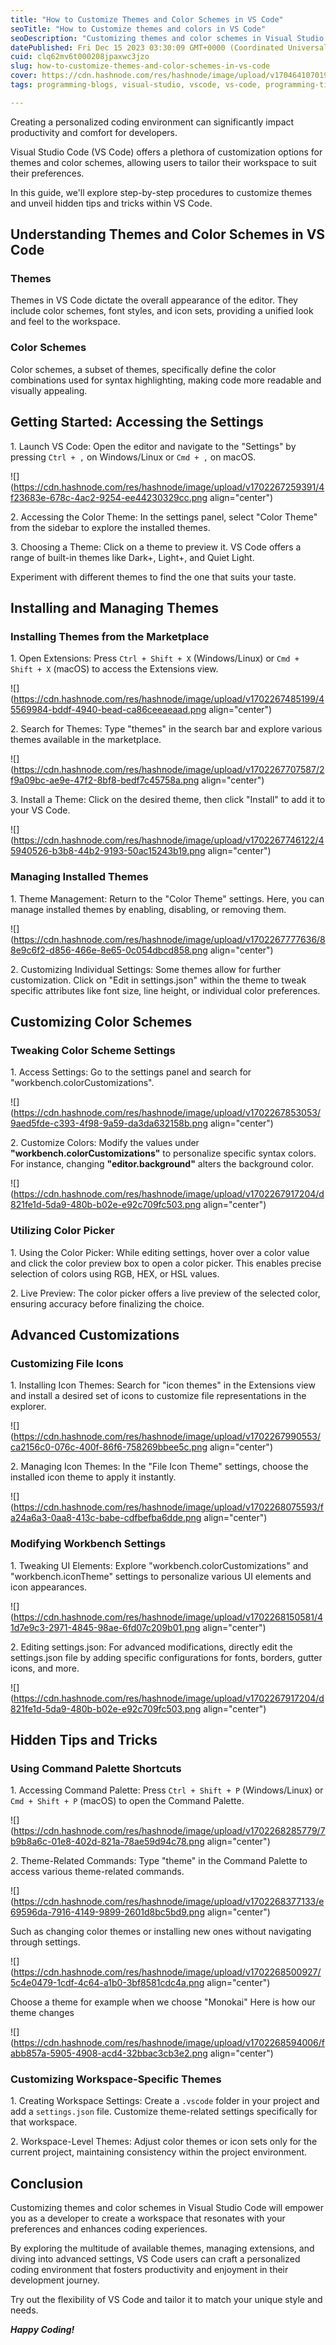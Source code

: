 ```yaml
---
title: "How to Customize Themes and Color Schemes in VS Code"
seoTitle: "How to Customize themes and colors in VS Code"
seoDescription: "Customizing themes and color schemes in Visual Studio Code empowers developers to create a workspace that resonates with their preferences"
datePublished: Fri Dec 15 2023 03:30:09 GMT+0000 (Coordinated Universal Time)
cuid: clq62mv6t000208jpaxwc3jzo
slug: how-to-customize-themes-and-color-schemes-in-vs-code
cover: https://cdn.hashnode.com/res/hashnode/image/upload/v1704641070195/8eede832-317e-439f-868f-a1c17188ea91.jpeg
tags: programming-blogs, visual-studio, vscode, vs-code, programming-tips

---
```


Creating a personalized coding environment can significantly impact productivity and comfort for developers.

Visual Studio Code (VS Code) offers a plethora of customization options for themes and color schemes, allowing users to tailor their workspace to suit their preferences.

In this guide, we'll explore step-by-step procedures to customize themes and unveil hidden tips and tricks within VS Code.

## Understanding Themes and Color Schemes in VS Code

### Themes

Themes in VS Code dictate the overall appearance of the editor. They include color schemes, font styles, and icon sets, providing a unified look and feel to the workspace.

### Color Schemes

Color schemes, a subset of themes, specifically define the color combinations used for syntax highlighting, making code more readable and visually appealing.

## Getting Started: Accessing the Settings

1\. Launch VS Code: Open the editor and navigate to the "Settings" by pressing `Ctrl + ,` on Windows/Linux or `Cmd + ,` on macOS.

![](https://cdn.hashnode.com/res/hashnode/image/upload/v1702267259391/4f23683e-678c-4ac2-9254-ee44230329cc.png align="center")

2\. Accessing the Color Theme: In the settings panel, select "Color Theme" from the sidebar to explore the installed themes.

3\. Choosing a Theme: Click on a theme to preview it. VS Code offers a range of built-in themes like Dark+, Light+, and Quiet Light.

Experiment with different themes to find the one that suits your taste.

## Installing and Managing Themes

### Installing Themes from the Marketplace

1\. Open Extensions: Press `Ctrl + Shift + X` (Windows/Linux) or `Cmd + Shift + X` (macOS) to access the Extensions view.

![](https://cdn.hashnode.com/res/hashnode/image/upload/v1702267485199/45569984-bddf-4940-bead-ca86ceeaeaad.png align="center")

2\. Search for Themes: Type "themes" in the search bar and explore various themes available in the marketplace.

![](https://cdn.hashnode.com/res/hashnode/image/upload/v1702267707587/2f9a09bc-ae9e-47f2-8bf8-bedf7c45758a.png align="center")

3\. Install a Theme: Click on the desired theme, then click "Install" to add it to your VS Code.

![](https://cdn.hashnode.com/res/hashnode/image/upload/v1702267746122/45940526-b3b8-44b2-9193-50ac15243b19.png align="center")

### Managing Installed Themes

1\. Theme Management: Return to the "Color Theme" settings. Here, you can manage installed themes by enabling, disabling, or removing them.

![](https://cdn.hashnode.com/res/hashnode/image/upload/v1702267777636/88e9c6f2-d856-466e-8e65-0c054dbcd858.png align="center")

2\. Customizing Individual Settings: Some themes allow for further customization. Click on "Edit in settings.json" within the theme to tweak specific attributes like font size, line height, or individual color preferences.

## Customizing Color Schemes

### Tweaking Color Scheme Settings

1\. Access Settings: Go to the settings panel and search for "workbench.colorCustomizations".

![](https://cdn.hashnode.com/res/hashnode/image/upload/v1702267853053/9aed5fde-c393-4f98-9a59-da3da632158b.png align="center")

2\. Customize Colors: Modify the values under **"workbench.colorCustomizations"** to personalize specific syntax colors. For instance, changing **"editor.background"** alters the background color.

![](https://cdn.hashnode.com/res/hashnode/image/upload/v1702267917204/d821fe1d-5da9-480b-b02e-e92c709fc503.png align="center")

### Utilizing Color Picker

1\. Using the Color Picker: While editing settings, hover over a color value and click the color preview box to open a color picker. This enables precise selection of colors using RGB, HEX, or HSL values.

2\. Live Preview: The color picker offers a live preview of the selected color, ensuring accuracy before finalizing the choice.

## Advanced Customizations

### Customizing File Icons

1\. Installing Icon Themes: Search for "icon themes" in the Extensions view and install a desired set of icons to customize file representations in the explorer.

![](https://cdn.hashnode.com/res/hashnode/image/upload/v1702267990553/ca2156c0-076c-400f-86f6-758269bbee5c.png align="center")

2\. Managing Icon Themes: In the "File Icon Theme" settings, choose the installed icon theme to apply it instantly.

![](https://cdn.hashnode.com/res/hashnode/image/upload/v1702268075593/fa24a6a3-0aa8-413c-babe-cdfbefba6dde.png align="center")

### Modifying Workbench Settings

1\. Tweaking UI Elements: Explore "workbench.colorCustomizations" and "workbench.iconTheme" settings to personalize various UI elements and icon appearances.

![](https://cdn.hashnode.com/res/hashnode/image/upload/v1702268150581/41d7e9c3-2971-4845-98ae-6fd07c209b01.png align="center")

2\. Editing settings.json: For advanced modifications, directly edit the settings.json file by adding specific configurations for fonts, borders, gutter icons, and more.

![](https://cdn.hashnode.com/res/hashnode/image/upload/v1702267917204/d821fe1d-5da9-480b-b02e-e92c709fc503.png align="center")

## Hidden Tips and Tricks

### Using Command Palette Shortcuts

1\. Accessing Command Palette: Press `Ctrl + Shift + P` (Windows/Linux) or `Cmd + Shift + P` (macOS) to open the Command Palette.

![](https://cdn.hashnode.com/res/hashnode/image/upload/v1702268285779/7b9b8a6c-01e8-402d-821a-78ae59d94c78.png align="center")

2\. Theme-Related Commands: Type "theme" in the Command Palette to access various theme-related commands.

![](https://cdn.hashnode.com/res/hashnode/image/upload/v1702268377133/e69596da-7916-4149-9899-2601d8bc5bd9.png align="center")

Such as changing color themes or installing new ones without navigating through settings.

![](https://cdn.hashnode.com/res/hashnode/image/upload/v1702268500927/5c4e0479-1cdf-4c64-a1b0-3bf8581cdc4a.png align="center")

Choose a theme for example when we choose "Monokai" Here is how our theme changes

![](https://cdn.hashnode.com/res/hashnode/image/upload/v1702268594006/fabb857a-5905-4908-acd4-32bbac3cb3e2.png align="center")

### Customizing Workspace-Specific Themes

1\. Creating Workspace Settings: Create a `.vscode` folder in your project and add a `settings.json` file. Customize theme-related settings specifically for that workspace.

2\. Workspace-Level Themes: Adjust color themes or icon sets only for the current project, maintaining consistency within the project environment.

## Conclusion

Customizing themes and color schemes in Visual Studio Code will empower you as a developer to create a workspace that resonates with your preferences and enhances coding experiences.

By exploring the multitude of available themes, managing extensions, and diving into advanced settings, VS Code users can craft a personalized coding environment that fosters productivity and enjoyment in their development journey.

Try out the flexibility of VS Code and tailor it to match your unique style and needs.

***Happy Coding!***